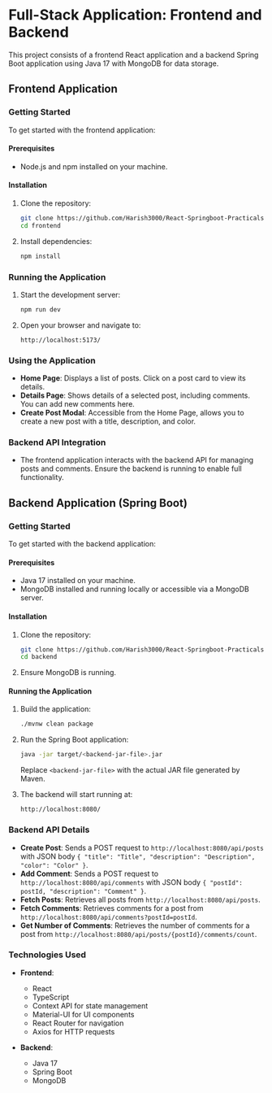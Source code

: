 # Full-Stack Application: Frontend and Backend

This project consists of a frontend React application and a backend Spring Boot application using Java 17 with MongoDB for data storage.

## Frontend Application

### Getting Started

To get started with the frontend application:

#### Prerequisites

- Node.js and npm installed on your machine.

#### Installation

1. Clone the repository:

   ```bash
   git clone https://github.com/Harish3000/React-Springboot-Practicals
   cd frontend
   ```

2. Install dependencies:

   ```bash
   npm install
   ```

### Running the Application

1. Start the development server:

   ```bash
   npm run dev
   ```

2. Open your browser and navigate to:

   ```text
   http://localhost:5173/
   ```

### Using the Application

- **Home Page**: Displays a list of posts. Click on a post card to view its details.
- **Details Page**: Shows details of a selected post, including comments. You can add new comments here.
- **Create Post Modal**: Accessible from the Home Page, allows you to create a new post with a title, description, and color.

### Backend API Integration

- The frontend application interacts with the backend API for managing posts and comments. Ensure the backend is running to enable full functionality.

## Backend Application (Spring Boot)

### Getting Started

To get started with the backend application:

#### Prerequisites

- Java 17 installed on your machine.
- MongoDB installed and running locally or accessible via a MongoDB server.

#### Installation

1. Clone the repository:

   ```bash
   git clone https://github.com/Harish3000/React-Springboot-Practicals
   cd backend
   ```

2. Ensure MongoDB is running.

#### Running the Application

1. Build the application:

   ```bash
   ./mvnw clean package
   ```

2. Run the Spring Boot application:

   ```bash
   java -jar target/<backend-jar-file>.jar
   ```

   Replace `<backend-jar-file>` with the actual JAR file generated by Maven.

3. The backend will start running at:

   ```text
   http://localhost:8080/
   ```

### Backend API Details

- **Create Post**: Sends a POST request to `http://localhost:8080/api/posts` with JSON body `{ "title": "Title", "description": "Description", "color": "Color" }`.
- **Add Comment**: Sends a POST request to `http://localhost:8080/api/comments` with JSON body `{ "postId": postId, "description": "Comment" }`.
- **Fetch Posts**: Retrieves all posts from `http://localhost:8080/api/posts`.
- **Fetch Comments**: Retrieves comments for a post from `http://localhost:8080/api/comments?postId=postId`.
- **Get Number of Comments**: Retrieves the number of comments for a post from `http://localhost:8080/api/posts/{postId}/comments/count`.

### Technologies Used

- **Frontend**:
  - React
  - TypeScript
  - Context API for state management
  - Material-UI for UI components
  - React Router for navigation
  - Axios for HTTP requests

- **Backend**:
  - Java 17
  - Spring Boot
  - MongoDB


